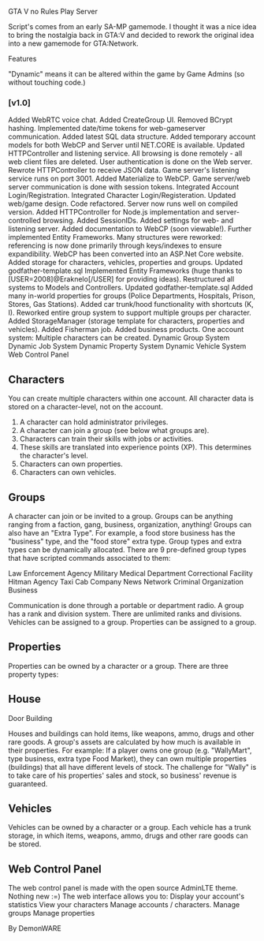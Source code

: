 GTA V no Rules Play Server 

Script's comes from an early SA-MP gamemode.
I thought it was a nice idea to bring the nostalgia back in GTA:V and decided to rework the original idea into a new gamemode for GTA:Network.


Features

"Dynamic" means it can be altered within the game by Game Admins (so without touching code.)


### [v1.0]
Added WebRTC voice chat.
Added CreateGroup UI.
Removed BCrypt hashing.
Implemented date/time tokens for web-gameserver communication.
Added latest SQL data structure.
Added temporary account models for both WebCP and Server until NET.CORE is available.
Updated HTTPController and listening service.
All browsing is done remotely - all web client files are deleted.
User authentication is done on the Web server.
Rewrote HTTPController to receive JSON data.
Game server's listening service runs on port 3001.
Added Materialize to WebCP.
Game server/web server communication is done with session tokens.
Integrated Account Login/Registration.
Integrated Character Login/Registeration.
Updated web/game design.
Code refactored.
Server now runs well on compiled version.
Added HTTPController for Node.js implementation and server-controlled browsing.
Added SessionIDs.
Added settings for web- and listening server.
Added documentation to WebCP (soon viewable!).
Further implemented Entity Frameworks. Many structures were reworked: referencing is now done primarily through keys/indexes to ensure expandibility.
WebCP has been converted into an ASP.Net Core website.
Added storage for characters, vehicles, properties and groups.
Updated godfather-template.sql
Implemented Entity Frameworks (huge thanks to [USER=2008]@Eraknelo[/USER] for providing ideas).
Restructured all systems to Models and Controllers.
Updated godfather-template.sql
Added many in-world properties for groups (Police Departments, Hospitals, Prison, Stores, Gas Stations).
Added car trunk/hood functionality with shortcuts (K, I).
Reworked entire group system to support multiple groups per character.
Added StorageManager (storage template for characters, properties and vehicles).
Added Fisherman job.
Added business products.
One account system: Multiple characters can be created.
Dynamic Group System
Dynamic Job System
Dynamic Property System
Dynamic Vehicle System
Web Control Panel


## Characters
You can create multiple characters within one account. All character data is stored on a character-level, not on the account.

1. A character can hold administrator privileges.
2. A character can join a group (see below what groups are).
3. Characters can train their skills with jobs or activities.
4. These skills are translated into experience points (XP). This determines the character's level.
5. Characters can own properties.
6. Characters can own vehicles.



## Groups

A character can join or be invited to a group. Groups can be anything ranging from a faction, gang, business, organization, anything! Groups can also have an "Extra Type". For example, a food store business has the "business" type, and the "food store" extra type. Group types and extra types can be dynamically allocated. There are 9 pre-defined group types that have scripted commands associated to them:

Law Enforcement Agency
Military
Medical Department
Correctional Facility
Hitman Agency
Taxi Cab Company
News Network
Criminal Organization
Business

Communication is done through a portable or department radio.
A group has a rank and division system. There are unlimited ranks and divisions.
Vehicles can be assigned to a group.
Properties can be assigned to a group.


## Properties
Properties can be owned by a character or a group. There are three property types:

## House
Door
Building

Houses and buildings can hold items, like weapons, ammo, drugs and other rare goods. A group's assets are calculated by how much is available in their properties. For example: If a player owns one group (e.g. "WallyMart", type business, extra type Food Market), they can own multiple properties (buildings) that all have different levels of stock. The challenge for "Wally" is to take care of his properties' sales and stock, so business' revenue is guaranteed.


## Vehicles

Vehicles can be owned by a character or a group. Each vehicle has a trunk storage, in which items, weapons, ammo, drugs and other rare goods can be stored.

## Web Control Panel
The web control panel is made with the open source AdminLTE theme. Nothing new :=)
The web interface allows you to:
Display your account's statistics
View your characters
Manage accounts / characters.
Manage groups
Manage properties

By DemonWARE
